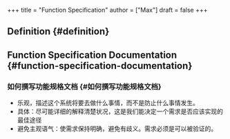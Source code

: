 +++
title = "Function Specification"
author = ["Max"]
draft = false
+++

## Definition {#definition}


## Function Specification Documentation {#function-specification-documentation}


### 如何撰写功能规格文档 {#如何撰写功能规格文档}

-   乐观，描述这个系统将要去做什么事情，而不是防止什么事情发生。
-   具体：尽可能详细的解释清楚状况，这是我们能决定一个需求是否应该实现的最佳途径
-   避免主观语气：使需求保持明确，避免有歧义。需求必须是可以被验证的。
